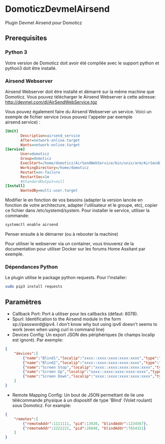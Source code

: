 # DomoticzDevmelAirsend
Plugin Devmel Airsend pour Domoticz

## Prerequisites
### Python 3
Votre version de Domoticz doit avoir été compilée avec le support python et python3 doit être installé.

### Airsend Webserver
Airsend Webserver doit être installé et démarré sur la même machine que Domoticz.
Vous pouvez télécharger le Airsend Webserver à cette adresse: http://devmel.com/dl/AirSendWebService.tgz

Vous pouvez également faire du Airsend Webserver un service.
Voici un exemple de fichier service (vous pouvez l'appeler par exemple airsend.service) :

```ini
[Unit]
       Description=airsend_service
       After=network-online.target
       Wants=network-online.target
[Service]
       User=domoticz
       Group=domoticz
       ExecStart=/home/domoticz/AirSendWebService/bin/unix/arm/AirSendWebService
       WorkingDirectory=/home/domoticz
       Restart=on-failure
       RestartSec=1m
       #StandardOutput=null
[Install]
       WantedBy=multi-user.target
```
Modifier le en fonction de vos besoins (adapter la version lancée en fonction de votre architecture, adapter l'utilisateur et le groupe, etc), copier ce fichier dans /etc/systemd/system.
Pour installer le service, utiliser la commande:
```bash
systemctl enable airsend
```
Penser ensuite à le démarrer (ou à rebooter la machine)

Pour utiliser le webserver via un container, vous trouverez de la documentation pour utiliser Docker sur les forums Home Assitant par exemple.

### Dépendances Python
Le plugin utilise le package python requests. Pour l'installer:
```bash
sudo pip3 install requests
```

## Paramètres
 * Callback Port: Port à utiliser pour les callbacks (défaut: 8078).
 * Spurl: Identification to the Airsend module in the form sp://password@ipv4. I don't know why but using ipv6 doesn't seems to work (even when using curl in command line)
 * Devices Config: Un export JSON des périphériques (le champs localip est ignoré).
				Par exemple:
```json
{
    "devices":[
        {"name":"Blind1","localip":"xxxx::xxxx:xxxx:xxxx:xxxx","type":"4098","pid":"13920","addr":"1234567"},
        {"name":"Blind2","localip":"xxxx::xxxx:xxxx:xxxx:xxxx","type":"4098","pid":"26848","addr":"7654321"},
        {"name":"Screen Stop","localip":"xxxx::xxxx:xxxx:xxxx:xxxx","type":"4096","opt":"18","pid":"801","addr":"01234"},
        {"name":"Screen Up","localip":"xxxx::xxxx:xxxx:xxxx:xxxx","type":"4096","opt":"17","pid":"801","addr":"01234"},
        {"name":"Screen Down","localip":"xxxx::xxxx:xxxx:xxxx:xxxx","type":"4096","opt":"20","pid":"801","addr":"01234"}
    ]
}
```
 * Remote Mapping Config: Un bout de JSON permettant de lie une télécommande physique à un dispositif de type 'Blind' (Volet roulant) sous Domoticz.
				For example:
```json
{
    "remotes":[
        {"remoteAddr":1111111, "pid":13920, "blindAddr":1234567},
        {"remoteAddr":2222222, "pid":26848, "blindAddr":7654321}
    ]
}